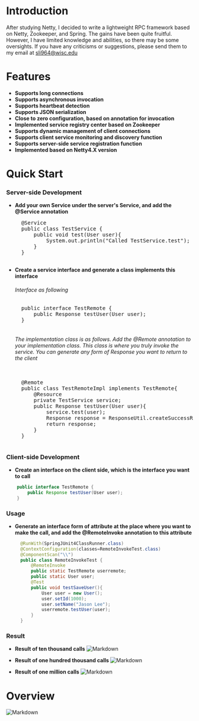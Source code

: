 # Introduction 
After studying Netty, I decided to write a lightweight RPC framework based on Netty, Zookeeper, and Spring. The gains have been quite fruitful. However, I have limited knowledge and abilities, so there may be some oversights. If you have any criticisms or suggestions, please send them to my email at sli964@wisc.edu


# Features
- **Supports long connections**
- **Supports asynchronous invocation**
- **Supports heartbeat detection**
- **Supports JSON serialization**
- **Close to zero configuration, based on annotation for invocation**
- **Implemented service registry center based on Zookeeper**
- **Supports dynamic management of client connections**
- **Supports client service monitoring and discovery function**
- **Supports server-side service registration function**
- **Implemented based on Netty4.X version**

# Quick Start
### Server-side Development
- **Add your own Service under the server's Service, and add the @Service annotation**
	<pre>
	@Service
	public class TestService {
		public void test(User user){
			System.out.println("Called TestService.test");
		}
	}
	</pre>

- **Create a service interface and generate a class implements this interface**
	###### Interface as following
	<pre>
	public interface TestRemote {
		public Response testUser(User user);  
	}
	</pre>
	###### The implementation class is as follows. Add the @Remote annotation to your implementation class. This class is where you truly invoke the service. You can generate any form of Response you want to return to the client
	<pre> 
	@Remote
	public class TestRemoteImpl implements TestRemote{
		@Resource
		private TestService service;
		public Response testUser(User user){
			service.test(user);
			Response response = ResponseUtil.createSuccessResponse(user);
			return response;
		}
	}	
	</pre>


### Client-side Development
- **Create an interface on the client side, which is the interface you want to call**
```Java
	public interface TestRemote {
		public Response testUser(User user);
	}
```

### Usage
- **Generate an interface form of attribute at the place where you want to make the call, and add the @RemoteInvoke annotation to this attribute**
  ```Java
	@RunWith(SpringJUnit4ClassRunner.class)
	@ContextConfiguration(classes=RemoteInvokeTest.class)
	@ComponentScan("\\")
	public class RemoteInvokeTest {
		@RemoteInvoke
		public static TestRemote userremote;
		public static User user;
		@Test
		public void testSaveUser(){
			User user = new User();
			user.setId(1000);
			user.setName("Jason Lee");
			userremote.testUser(user);
		}
	}
  ```

### Result
- **Result of ten thousand calls**
![Markdown](https://s1.ax1x.com/2018/07/06/PZMMBF.png)

- **Result of one hundred thousand calls**
![Markdown](https://s1.ax1x.com/2018/07/06/PZM3N9.png)

- **Result of one million calls**
![Markdown](https://s1.ax1x.com/2018/07/06/PZMY1x.png)



# Overview

![Markdown](https://s1.ax1x.com/2018/07/06/PZK3SP.png)
